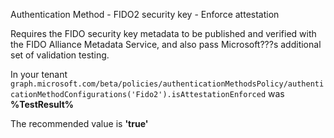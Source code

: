 Authentication Method - FIDO2 security key - Enforce attestation

Requires the FIDO security key metadata to be published and verified with the FIDO Alliance Metadata Service, and also pass Microsoft???s additional set of validation testing.

<!--- Results --->

In your tenant `graph.microsoft.com/beta/policies/authenticationMethodsPolicy/authenticationMethodConfigurations('Fido2').isAttestationEnforced` was **%TestResult%**

The recommended value is **'true'**
